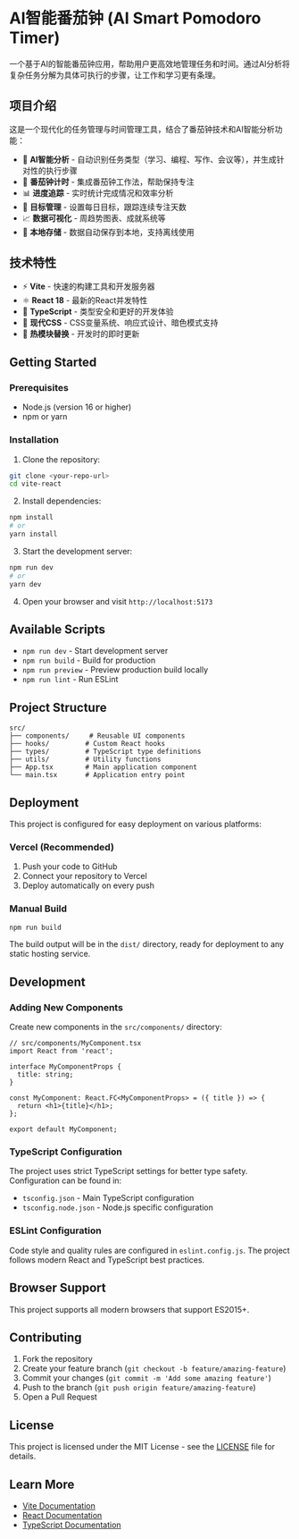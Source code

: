 # AI智能番茄钟 (AI Smart Pomodoro Timer)

一个基于AI的智能番茄钟应用，帮助用户更高效地管理任务和时间。通过AI分析将复杂任务分解为具体可执行的步骤，让工作和学习更有条理。

## 项目介绍

这是一个现代化的任务管理与时间管理工具，结合了番茄钟技术和AI智能分析功能：

- 🧠 **AI智能分析** - 自动识别任务类型（学习、编程、写作、会议等），并生成针对性的执行步骤
- 🍅 **番茄钟计时** - 集成番茄钟工作法，帮助保持专注
- 📊 **进度追踪** - 实时统计完成情况和效率分析
- 🎯 **目标管理** - 设置每日目标，跟踪连续专注天数
- 📈 **数据可视化** - 周趋势图表、成就系统等
- 💾 **本地存储** - 数据自动保存到本地，支持离线使用

## 技术特性

- ⚡️ **Vite** - 快速的构建工具和开发服务器
- ⚛️ **React 18** - 最新的React并发特性
- 🔷 **TypeScript** - 类型安全和更好的开发体验  
- 🎨 **现代CSS** - CSS变量系统、响应式设计、暗色模式支持
- 🔧 **热模块替换** - 开发时的即时更新

## Getting Started

### Prerequisites

- Node.js (version 16 or higher)
- npm or yarn

### Installation

1. Clone the repository:
```bash
git clone <your-repo-url>
cd vite-react
```

2. Install dependencies:
```bash
npm install
# or
yarn install
```

3. Start the development server:
```bash
npm run dev
# or
yarn dev
```

4. Open your browser and visit `http://localhost:5173`

## Available Scripts

- `npm run dev` - Start development server
- `npm run build` - Build for production
- `npm run preview` - Preview production build locally
- `npm run lint` - Run ESLint

## Project Structure

```
src/
├── components/     # Reusable UI components
├── hooks/         # Custom React hooks
├── types/         # TypeScript type definitions
├── utils/         # Utility functions
├── App.tsx        # Main application component
└── main.tsx       # Application entry point
```

## Deployment

This project is configured for easy deployment on various platforms:

### Vercel (Recommended)

1. Push your code to GitHub
2. Connect your repository to Vercel
3. Deploy automatically on every push

### Manual Build

```bash
npm run build
```

The build output will be in the `dist/` directory, ready for deployment to any static hosting service.

## Development

### Adding New Components

Create new components in the `src/components/` directory:

```tsx
// src/components/MyComponent.tsx
import React from 'react';

interface MyComponentProps {
  title: string;
}

const MyComponent: React.FC<MyComponentProps> = ({ title }) => {
  return <h1>{title}</h1>;
};

export default MyComponent;
```

### TypeScript Configuration

The project uses strict TypeScript settings for better type safety. Configuration can be found in:
- `tsconfig.json` - Main TypeScript configuration
- `tsconfig.node.json` - Node.js specific configuration

### ESLint Configuration

Code style and quality rules are configured in `eslint.config.js`. The project follows modern React and TypeScript best practices.

## Browser Support

This project supports all modern browsers that support ES2015+.

## Contributing

1. Fork the repository
2. Create your feature branch (`git checkout -b feature/amazing-feature`)
3. Commit your changes (`git commit -m 'Add some amazing feature'`)
4. Push to the branch (`git push origin feature/amazing-feature`)
5. Open a Pull Request

## License

This project is licensed under the MIT License - see the [LICENSE](LICENSE) file for details.

## Learn More

- [Vite Documentation](https://vitejs.dev/)
- [React Documentation](https://react.dev/)
- [TypeScript Documentation](https://www.typescriptlang.org/docs/)
